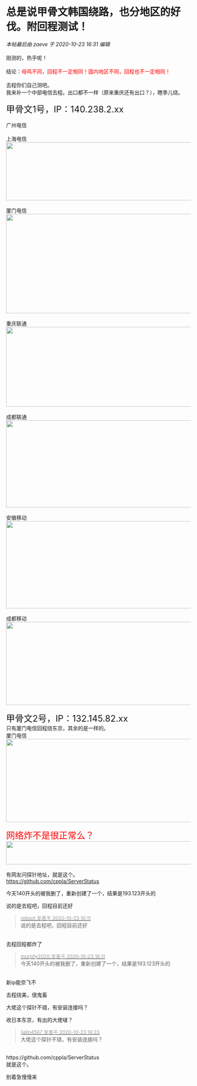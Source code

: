 # 总是说甲骨文韩国绕路，也分地区的好伐。附回程测试！


<i class="pstatus"> 本帖最后由 zaeve 于 2020-10-23 16:31 编辑 </i><br />
<br />
刚测的，热乎呢！<br />
<br />
结论：<font color="Red">母鸡不同，回程不一定相同！国内地区不同，回程也不一定相同！</font><br />
<br />
去程你们自己测吧。<br />
我来补一个中部电信去程。出口都不一样（原来重庆还有出口？），瞎季儿绕。<br />
<img id="aimg_NLPgA" onclick="zoom(this, this.src, 0, 0, 0)" class="zoom" src="https://s1.ax1x.com/2020/10/23/BARjTU.png" onmouseover="img_onmouseoverfunc(this)" onload="thumbImg(this)" border="0" alt="" /><br />
<br />
<font size="5">甲骨文1号，IP：140.238.2.xx</font><br />
<br />
广州电信<br />
<img id="aimg_zmnxe" onclick="zoom(this, this.src, 0, 0, 0)" class="zoom" src="https://s1.ax1x.com/2020/10/23/BA6i9I.png" onmouseover="img_onmouseoverfunc(this)" onload="thumbImg(this)" border="0" alt="" /><br />
<br />
上海电信<br />
<img id="aimg_HJXg1" onclick="zoom(this, this.src, 0, 0, 0)" class="zoom" width="600" height="158" src="https://s1.ax1x.com/2020/10/23/BA6QCn.png" onmouseover="img_onmouseoverfunc(this)" onclick="zoom(this)" style="cursor:pointer" border="0" alt="" /><br />
<br />
厦门电信<br />
<img id="aimg_QFYSs" onclick="zoom(this, this.src, 0, 0, 0)" class="zoom" width="600" height="270" src="https://s1.ax1x.com/2020/10/23/BA61g0.png" onmouseover="img_onmouseoverfunc(this)" onclick="zoom(this)" style="cursor:pointer" border="0" alt="" /><br />
<br />
重庆联通<br />
<img id="aimg_WdWNq" onclick="zoom(this, this.src, 0, 0, 0)" class="zoom" width="600" height="217" src="https://s1.ax1x.com/2020/10/23/BA6GuT.png" onmouseover="img_onmouseoverfunc(this)" onclick="zoom(this)" style="cursor:pointer" border="0" alt="" /><br />
<br />
成都联通<br />
<img id="aimg_Mvcqq" onclick="zoom(this, this.src, 0, 0, 0)" class="zoom" width="600" height="237" src="https://s1.ax1x.com/2020/10/23/BA6NE4.png" onmouseover="img_onmouseoverfunc(this)" onclick="zoom(this)" style="cursor:pointer" border="0" alt="" /><br />
<br />
安徽移动<br />
<img id="aimg_IZFNE" onclick="zoom(this, this.src, 0, 0, 0)" class="zoom" width="600" height="237" src="https://s1.ax1x.com/2020/10/23/BA66bD.png" onmouseover="img_onmouseoverfunc(this)" onclick="zoom(this)" style="cursor:pointer" border="0" alt="" /><br />
<br />
成都移动<br />
<img id="aimg_Mvv2d" onclick="zoom(this, this.src, 0, 0, 0)" class="zoom" width="600" height="226" src="https://s1.ax1x.com/2020/10/23/BA6R5d.png" onmouseover="img_onmouseoverfunc(this)" onclick="zoom(this)" style="cursor:pointer" border="0" alt="" /><br />
<br />
<font size="5">甲骨文2号，IP：132.145.82.xx</font><br />
只有厦门电信回程绕东京，其余的是一样的。<br />
厦门电信<br />
<img id="aimg_L9j8U" onclick="zoom(this, this.src, 0, 0, 0)" class="zoom" width="600" height="226" src="https://s1.ax1x.com/2020/10/23/BAcMZD.png" onmouseover="img_onmouseoverfunc(this)" onclick="zoom(this)" style="cursor:pointer" border="0" alt="" /><br />
<br />
<font color="Red"><font size="5">网络炸不是很正常么？</font></font><br />
<img id="aimg_Km5R3" onclick="zoom(this, this.src, 0, 0, 0)" class="zoom" width="600" height="63" src="https://s1.ax1x.com/2020/10/23/BAcby6.png" onmouseover="img_onmouseoverfunc(this)" onclick="zoom(this)" style="cursor:pointer" border="0" alt="" /><br />
<br />
有网友问探针地址，就是这个。<br />
https://github.com/cppla/ServerStatus<img id="aimg_UYKiP" onclick="zoom(this, this.src, 0, 0, 0)" class="zoom" src="https://cdn.jsdelivr.net/gh/hishis/forum-master/public/images/patch.gif" onmouseover="img_onmouseoverfunc(this)" onload="thumbImg(this)" border="0" alt="" />

今天140开头的被我删了，重新创建了一个，结果是193.123开头的<img src="static/image/smiley/default/sweat.gif" smilieid="10" border="0" alt="" />

说的是去程吧，回程目前还好

<div class="quote"><blockquote><font size="2"><a href="https://www.hostloc.com/forum.php?mod=redirect&amp;goto=findpost&amp;pid=9341674&amp;ptid=757652" target="_blank"><font color="#999999">reboot 发表于 2020-10-23 16:11</font></a></font><br />
说的是去程吧，回程目前还好</blockquote></div><br />
去程回程都炸了<img id="aimg_GK8z0" onclick="zoom(this, this.src, 0, 0, 0)" class="zoom" src="https://cdn.jsdelivr.net/gh/hishis/forum-master/public/images/patch.gif" onmouseover="img_onmouseoverfunc(this)" onload="thumbImg(this)" border="0" alt="" />

<div class="quote"><blockquote><font size="2"><a href="https://www.hostloc.com/forum.php?mod=redirect&amp;goto=findpost&amp;pid=9341665&amp;ptid=757652" target="_blank"><font color="#999999">murphy2020 发表于 2020-10-23 16:11</font></a></font><br />
今天140开头的被我删了，重新创建了一个，结果是193.123开头的</blockquote></div><br />
新ip能奈飞不

去程绕美，很鬼畜

大佬这个探针不错，有安装连接吗？

收日本东京，有出的大佬啵？

<div class="quote"><blockquote><font size="2"><a href="https://www.hostloc.com/forum.php?mod=redirect&amp;goto=findpost&amp;pid=9341742&amp;ptid=757652" target="_blank"><font color="#999999">jialin4567 发表于 2020-10-23 16:23</font></a></font><br />
大佬这个探针不错，有安装连接吗？</blockquote></div><br />
https://github.com/cppla/ServerStatus<br />
就是这个。<img id="aimg_wUFHQ" onclick="zoom(this, this.src, 0, 0, 0)" class="zoom" src="https://cdn.jsdelivr.net/gh/hishis/forum-master/public/images/patch.gif" onmouseover="img_onmouseoverfunc(this)" onload="thumbImg(this)" border="0" alt="" />

别着急慢慢来
